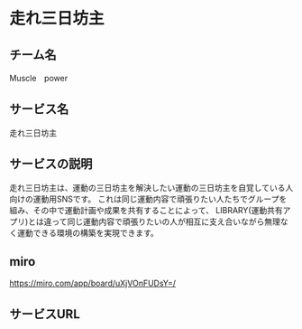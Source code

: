 # 走れ三日坊主
## チーム名
Muscle　power
## サービス名
走れ三日坊主
## サービスの説明
走れ三日坊主は、運動の三日坊主を解決したい運動の三日坊主を自覚している人向けの運動用SNSです。
これは同じ運動内容で頑張りたい人たちでグループを組み、その中で運動計画や成果を共有することによって、
LIBRARY(運動共有アプリ)とは違って同じ運動内容で頑張りたいの人が相互に支え合いながら無理なく運動できる環境の構築を実現できます。
## miro
https://miro.com/app/board/uXjVOnFUDsY=/

## サービスURL